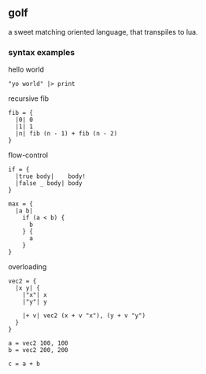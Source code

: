 ## golf

a sweet matching oriented language, that transpiles to lua.

### syntax examples

hello world
```
"yo world" |> print
```

recursive fib
```
fib = {
  |0| 0
  |1| 1
  |n| fib (n - 1) + fib (n - 2)
}
```

flow-control
```
if = {
  |true body|    body!  
  |false _ body| body
}

max = {
  |a b|
    if (a < b) {
      b
    } {
      a
    }
}
```

overloading
```
vec2 = {
  |x y| {
    |"x"| x
    |"y"| y

    |+ v| vec2 (x + v "x"), (y + v "y")
  }
}

a = vec2 100, 100
b = vec2 200, 200

c = a + b
```
